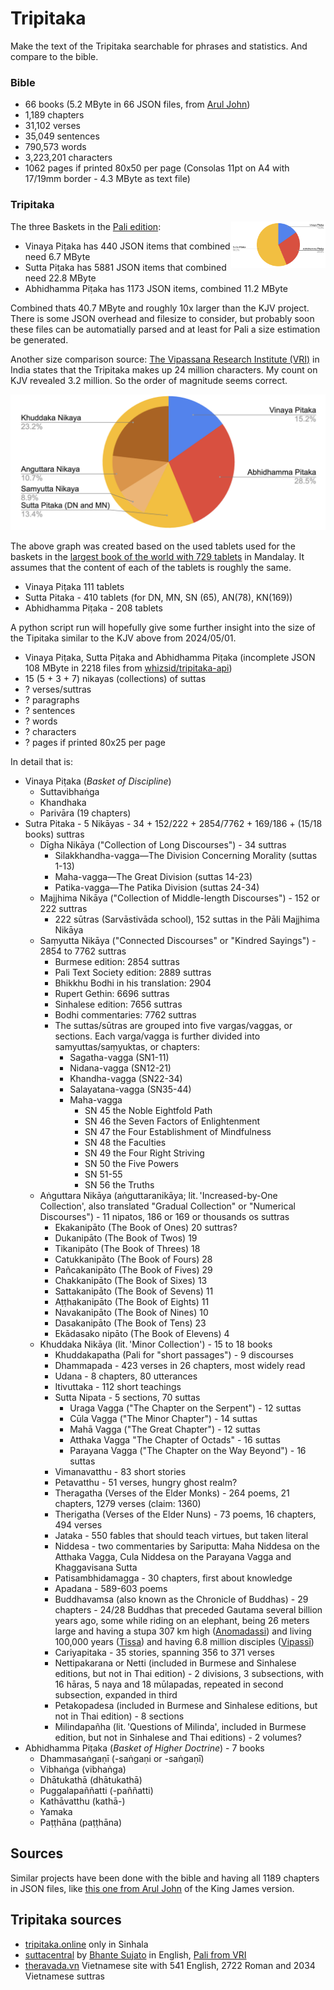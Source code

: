 # Tripitaka

Make the text of the Tripitaka searchable for phrases and statistics. And compare to the bible.

### Bible

- 66 books (5.2 MByte in 66 JSON files, from [Arul John](https://github.com/aruljohn/Bible-kjv))
- 1,189 chapters
- 31,102 verses
- 35,049 sentences
- 790,573 words
- 3,223,201 characters
- 1062 pages if printed 80x50 per page (Consolas 11pt on A4 with 17/19mm border - 4.3 MByte as text file)

### Tripitaka

<img src="docs/size_kuthodaw_small.png" width="30%" align="right">

The three Baskets in the [Pali edition](https://github.com/suttacentral/bilara-data):

- Vinaya Piṭaka has 440 JSON items that combined need 6.7 MByte
- Sutta Piṭaka has 5881 JSON items that combined need 22.8 MByte
- Abhidhamma Piṭaka has 1173 JSON items, combined 11.2 MByte

Combined thats 40.7 MByte and roughly 10x larger than the KJV project. There is some JSON overhead and filesize to consider, but probably soon these files can be automatially parsed and at least for Pali a size estimation be generated.

Another size comparison source: [The Vipassana Research Institute (VRI)](https://www.vridhamma.org/Tipitaka-Project) in India states that the Tripitaka makes up 24 million characters. My count on KJV revealed 3.2 million. So the order of magnitude seems correct.

![Size based on pages in the Kuthodaw Pagoda](docs/size_kuthodaw.png)

The above graph was created based on the used tablets used for the baskets in the [largest book of the world with 729 tablets](https://en.wikipedia.org/wiki/Tripi%E1%B9%ADaka_tablets_at_Kuthodaw_Pagoda) in Mandalay. It assumes that the content of each of the tablets is roughly the same.

- Vinaya Piṭaka 111 tablets
- Sutta Pitaka - 410 tablets (for DN, MN, SN (65), AN(78), KN(169))
- Abhidhamma Piṭaka - 208 tablets

A python script run will hopefully give some further insight into the size of the Tipitaka similar to the KJV above from 2024/05/01.

- Vinaya Piṭaka, Sutta Piṭaka and Abhidhamma Piṭaka (incomplete JSON 108 MByte in 2218 files from [whizsid/tripitaka-api](https://github.com/whizsid/tripitaka-api))
- 15 (5 + 3 + 7) nikayas (collections) of suttas
- ? verses/suttras
- ? paragraphs
- ? sentences
- ? words
- ? characters
- ? pages if printed 80x25 per page

In detail that is:
- Vinaya Piṭaka (_Basket of Discipline_)
  - Suttavibhaṅga
  - Khandhaka
  - Parivāra (19 chapters)
- Sutra Pitaka - 5 Nikāyas - 34 + 152/222 + 2854/7762 + 169/186 + (15/18 books) suttras
  - Dīgha Nikāya ("Collection of Long Discourses") - 34 suttras
    - Silakkhandha-vagga—The Division Concerning Morality (suttas 1-13)
    - Maha-vagga—The Great Division (suttas 14-23)
    - Patika-vagga—The Patika Division (suttas 24-34)
  - Majjhima Nikāya ("Collection of Middle-length Discourses") - 152 or 222 suttras
    - 222 sūtras (Sarvāstivāda school), 152 suttas in the Pāli Majjhima Nikāya
  - Saṃyutta Nikāya ("Connected Discourses" or "Kindred Sayings") - 2854 to 7762 suttras
    - Burmese edition: 2854 suttras
    - Pali Text Society edition: 2889 suttras
    - Bhikkhu Bodhi in his translation: 2904
    - Rupert Gethin: 6696 suttras
    - Sinhalese edition: 7656 suttras
    - Bodhi commentaries: 7762 suttras
    - The suttas/sūtras are grouped into five vargas/vaggas, or sections. Each varga/vagga is further divided into samyuttas/saṃyuktas, or chapters:
      - Sagatha-vagga (SN1-11)
      - Nidana-vagga (SN12-21)
      - Khandha-vagga (SN22-34)
      - Salayatana-vagga (SN35-44)
      - Maha-vagga
        - SN 45 the Noble Eightfold Path
        - SN 46 the Seven Factors of Enlightenment
        - SN 47 the Four Establishment of Mindfulness
        - SN 48 the Faculties
        - SN 49 the Four Right Striving
        - SN 50 the Five Powers
        - SN 51-55
        - SN 56 the Truths
  - Aṅguttara Nikāya (aṅguttaranikāya; lit. 'Increased-by-One Collection', also translated "Gradual Collection" or "Numerical Discourses") - 11 nipatos, 186 or 169 or thousands os suttras
    - Ekakanipāto (The Book of Ones) 20 suttras?
    - Dukanipāto (The Book of Twos) 19
    - Tikanipāto (The Book of Threes) 18
    - Catukkanipāto (The Book of Fours) 28
    - Pañcakanipāto (The Book of Fives) 29
    - Chakkanipāto (The Book of Sixes) 13
    - Sattakanipāto (The Book of Sevens) 11
    - Aṭṭhakanipāto (The Book of Eights) 11
    - Navakanipāto (The Book of Nines) 10
    - Dasakanipāto (The Book of Tens) 23
    - Ekādasako nipāto (The Book of Elevens) 4
  - Khuddaka Nikāya (lit. 'Minor Collection') - 15 to 18 books
    - Khuddakapatha (Pali for "short passages") - 9 discourses
    - Dhammapada - 423 verses in 26 chapters, most widely read
    - Udana - 8 chapters, 80 utterances
    - Itivuttaka - 112 short teachings
    - Sutta Nipata - 5 sections, 70 suttas
      - Uraga Vagga ("The Chapter on the Serpent") - 12 suttas
      - Cūla Vagga ("The Minor Chapter") - 14 suttas
      - Mahā Vagga ("The Great Chapter") - 12 suttas
      - Atthaka Vagga "The Chapter of Octads" - 16 suttas
      - Parayana Vagga ("The Chapter on the Way Beyond") - 16 suttas
    - Vimanavatthu - 83 short stories
    - Petavatthu - 51 verses, hungry ghost realm?
    - Theragatha (Verses of the Elder Monks) - 264 poems, 21 chapters, 1279 verses (claim: 1360)
    - Therigatha (Verses of the Elder Nuns) - 73 poems, 16 chapters, 494 verses
    - Jataka - 550 fables that should teach virtues, but taken literal
    - Niddesa - two commentaries by Sariputta: Maha Niddesa on the Atthaka Vagga, Cula Niddesa on the Parayana Vagga and Khaggavisana Sutta
    - Patisambhidamagga - 30 chapters, first about knowledge
    - Apadana - 589-603 poems
    - Buddhavamsa (also known as the Chronicle of Buddhas) - 29 chapters - 24/28 Buddhas that preceded Gautama several billion years ago, some while riding on an elephant, being 26 meters large and having a stupa 307 km high ([Anomadassi](https://en.wikipedia.org/wiki/Anomadassi)) and living 100,000 years ([Tissa](https://en.wikipedia.org/wiki/Tissa_Buddha)) and having 6.8 million disciples ([Vipassī](https://en.wikipedia.org/wiki/Vipassī))
    - Cariyapitaka - 35 stories, spanning 356 to 371 verses
    - Nettipakarana or Netti (included in Burmese and Sinhalese editions, but not in Thai edition) - 2 divisions, 3 subsections, with 16 hāras, 5 naya and 18 mūlapadas, repeated in second subsection, expanded in third
    - Petakopadesa (included in Burmese and Sinhalese editions, but not in Thai edition) - 8 sections
    - Milindapañha (lit. 'Questions of Milinda', included in Burmese edition, but not in Sinhalese and Thai editions) - 2 volumes?
- Abhidhamma Piṭaka (_Basket of Higher Doctrine_) - 7 books
  - Dhammasaṅgaṇī (-saṅgaṇi or -saṅgaṇī)
  - Vibhaṅga (vibhaṅga)
  - Dhātukathā (dhātukathā)
  - Puggalapaññatti (-paññatti)
  - Kathāvatthu (kathā-)
  - Yamaka
  - Paṭṭhāna (paṭṭhāna)




## Sources

Similar projects have been done with the bible and having all 1189 chapters in JSON files, like [this one from Arul John](https://github.com/aruljohn/Bible-kjv) of the King James version.

## Tripitaka sources

- [tripitaka.online](https://tripitaka.online/) only in Sinhala
- [suttacentral](https://suttacentral.net/?lang=en) by [Bhante Sujato](https://en.wikipedia.org/wiki/Bhante_Sujato) in English, [Pali from VRI](https://discourse.suttacentral.net/t/what-is-the-difference-between-the-pali-text-of-the-vri-and-that-of-the-mahasa-giti/2667)
- [theravada.vn](https://theravada.vn/tipitaka-english/) Vietnamese site with 541 English, 2722 Roman and 2034 Vietnamese suttras

